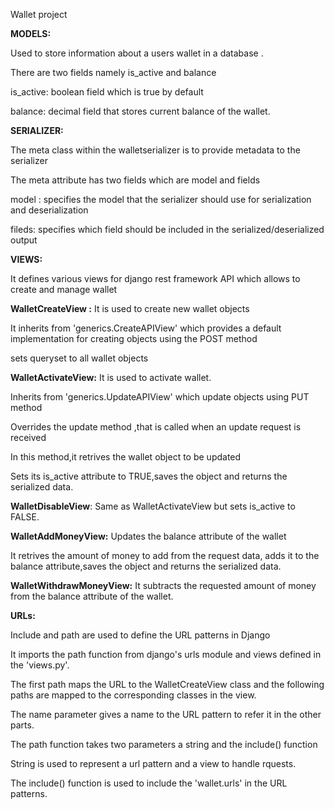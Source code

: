 Wallet project

**MODELS:**

Used to store information about a users wallet in a database .

There are two fields namely is_active and balance

is_active: boolean field which is true by default

balance: decimal field that stores current balance of the wallet.

**SERIALIZER:**
 
 The meta class within the walletserializer is to provide metadata to the serializer

 The meta attribute has two fields which are model and fields

 model : specifies the model that the serializer should use for serialization and deserialization

 fileds: specifies which field should be included in the serialized/deserialized output

 **VIEWS:**

 It defines various views for django rest framework API which allows to create and manage wallet

 **WalletCreateView :** It is used to create new wallet objects

 It inherits from 'generics.CreateAPIView' which provides a default implementation for creating objects using the POST method

 sets queryset to all wallet objects

 **WalletActivateView:** It is used to activate wallet.


 Inherits from 'generics.UpdateAPIView' which update objects using PUT method

 Overrides the update method ,that is called when an update request is received

 In this method,it retrives the wallet object to be updated 

 Sets its is_active attribute to TRUE,saves the object and returns the serialized data.

 **WalletDisableView**: Same as WalletActivateView but sets is_active to FALSE.

 **WalletAddMoneyView:** Updates the balance attribute of the wallet

 It retrives the  amount of money to add from the request data, adds it to the balance attribute,saves the object and returns the serialized data.

 **WalletWithdrawMoneyView:** It subtracts the requested amount of money from the balance attribute of the wallet.

 **URLs:**

 Include and path are used to define the URL patterns in Django

It imports the path function from django's urls module and views defined in the 'views.py'.

The first path maps the URL to the WalletCreateView class and the following paths are mapped to the corresponding classes in the view.

The name parameter gives a name to the URL pattern to refer it in the other parts.

The path function takes two parameters a string and the include() function

String is used to represent a url pattern and a view to handle rquests.

The include() function is used to include the 'wallet.urls' in the URL patterns.

 
